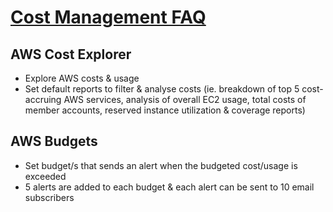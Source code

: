 # <a href="https://aws.amazon.com/aws-cost-management/faqs/">Cost Management FAQ</a>

## AWS Cost Explorer
- Explore AWS costs & usage
- Set default reports to filter & analyse costs (ie. breakdown of top 5 cost-accruing AWS services, analysis of overall EC2 usage, total costs of member accounts, reserved instance utilization & coverage reports)

## AWS Budgets
- Set budget/s that sends an alert when the budgeted cost/usage is exceeded
- 5 alerts are added to each budget & each alert can be sent to 10 email subscribers
